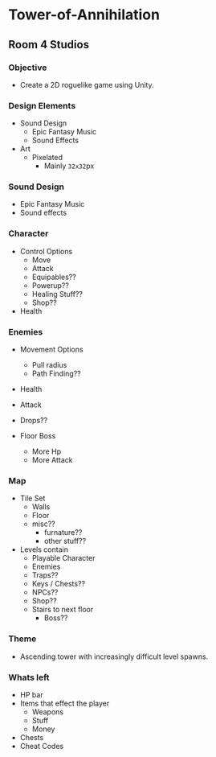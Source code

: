 # Tower-of-Annihilation
## Room 4 Studios 

### Objective
- Create a 2D roguelike game using Unity.

### Design Elements
- Sound Design
    - Epic Fantasy Music
    - Sound Effects
- Art
    - Pixelated
        - Mainly `32x32`px
### Sound Design
- Epic Fantasy Music
- Sound effects

### Character
- Control Options   
    - Move
    - Attack
    - Equipables??
    - Powerup??
    - Healing Stuff??
    - Shop??
- Health

### Enemies
- Movement Options
    - Pull radius
    - Path Finding??
- Health
- Attack
- Drops??

- Floor Boss
    - More Hp
    - More Attack

### Map
- Tile Set
    - Walls
    - Floor
    - misc??
        - furnature??
        - other stuff??
- Levels contain
    - Playable Character
    - Enemies
    - Traps??
    - Keys / Chests??
    - NPCs??
    - Shop??
    - Stairs to next floor
        - Boss??

### Theme
- Ascending tower with increasingly difficult level spawns.

### Whats left
* HP bar
* Items that effect the player
    * Weapons
    * Stuff
    * Money
* Chests
* Cheat Codes